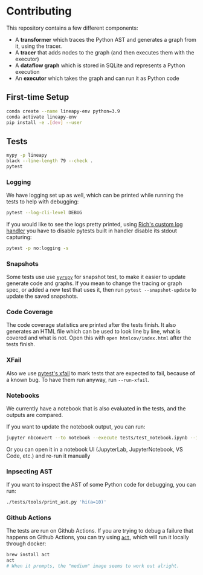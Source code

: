 # Contributing

This repository contains a few different components:

-   A **transformer** which traces the Python AST and generates a graph from it, using the tracer.
-   A **tracer** that adds nodes to the graph (and then executes them with the executor)
-   A **dataflow graph** which is stored in SQLite and represents a Python execution
-   An **executor** which takes the graph and can run it as Python code

## First-time Setup

```bash
conda create --name lineapy-env python=3.9
conda activate lineapy-env
pip install -e .[dev] --user
```

## Tests

```bash
mypy -p lineapy
black --line-length 79 --check .
pytest
```

### Logging

We have logging set up as well, which can be printed while running the tests
to help with debugging:

```bash
pytest --log-cli-level DEBUG
```

If you would like to see the logs pretty printed, using
[Rich's custom log handler](https://rich.readthedocs.io/en/stable/logging.html)
you have to disable pytests built in handler disable its stdout capturing:

```bash
pytest -p no:logging -s
```

### Snapshots

Some tests use use [`syrupy`](https://github.com/tophat/syrupy) for snapshot test, to make it easier to update generate code and graphs.
If you mean to change the tracing or graph spec, or added a new test that uses it, then run `pytest --snapshot-update` to update the saved snapshots.

### Code Coverage

The code coverage statistics are printed after the tests finish. It also generates
an HTML file which can be used to look line by line, what is covered and what is not.
Open this with `open htmlcov/index.html` after the tests finish.

### XFail

Also we use [pytest's xfail](https://docs.pytest.org/en/latest/how-to/skipping.html#xfail-mark-test-functions-as-expected-to-fail) to mark tests that are expected to fail, because of a known bug. To have them run anyway, run `--run-xfail`.

### Notebooks

We currently have a notebook that is also evaluated in the tests, and the
outputs are compared.

If you want to update the notebook output, you can run:

```bash
jupyter nbconvert --to notebook --execute tests/test_notebook.ipynb --inplace --log-level=DEBUG
```

Or you can open it in a notebook UI (JupyterLab, JupyterNotebook, VS Code, etc.)
and re-run it manually

### Inpsecting AST

If you want to inspect the AST of some Python code for debugging, you can run:

```bash
./tests/tools/print_ast.py 'hi(a=10)'
```

### Github Actions

The tests are run on Github Actions. If you are trying to debug a failure that happens on Github Actions, you can try using [`act`](https://github.com/nektos/act), which will run it locally through docker:

```bash
brew install act
act
# When it prompts, the "medium" image seems to work out alright.
```
